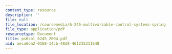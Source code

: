 ```yaml
---
content_type: resource
description: ''
file: null
file_location: /coursemedia/6-245-multivariable-control-systems-spring-2004/aeca6da2016814cb48d8461235311648_ps6sol_6245_2004.pdf
file_type: application/pdf
resourcetype: Document
title: ps6sol_6245_2004.pdf
uid: aeca6da2-0168-14cb-48d8-461235311648
---
```

